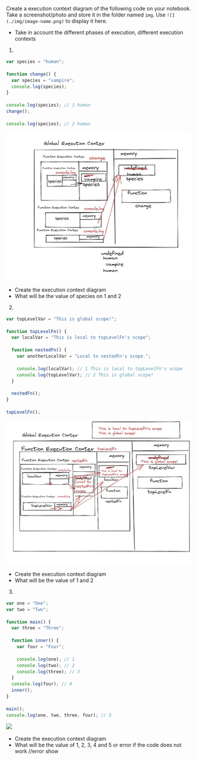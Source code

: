 Create a execution context diagram of the following code on your notebook. Take a screenshot/photo and store it in the folder named `img`. Use `![](./img/image-name.png)` to display it here.

- Take in account the different phases of execution, different execution contexts

1.

```js
var species = "human";

function change() {
  var species = "vampire";
  console.log(species);
}

console.log(species); // 1 human
change();

console.log(species); // 2 human
```

<!-- Put your image below -->

![](./img/human.jpg)

- Create the execution context diagram
- What will be the value of species on 1 and 2

2.

```js
var topLevelVar = "This is global scope!";

function topLevelFn() {
  var localVar = "This is local to topLevelFn's scope";

  function nestedFn() {
    var anotherLocalVar = "Local to nestedFn's scope.";

    console.log(localVar); // 1 This is local to topLevelFn's scope
    console.log(topLevelVar); // 2 This is global scope!
  }

  nestedFn();
}

topLevelFn();
```

<!-- Put your image below -->

![](./img/top.jpg)

- Create the execution context diagram
- What will be the value of 1 and 2

3.

```js
var one = "One";
var two = "Two";

function main() {
  var three = "Three";

  function inner() {
    var four = "Four";

    console.log(one); // 1
    console.log(two); // 2
    console.log(three); // 3
  }
  console.log(four); // 4
  inner();
}

main();
console.log(one, two, three, four); // 5
```

<!-- Put your image below -->

![](./img/image-name.jpg)

- Create the execution context diagram
- What will be the value of 1, 2, 3, 4 and 5 or error if the code does not work //error show
